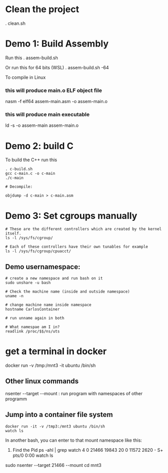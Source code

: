 # Clean the project
. clean.sh

# Demo 1: Build Assembly
Run this 
. assem-build.sh

Or run this for 64 bits (WSL)
. assem-build.sh -64 

To compile in Linux
### this will produce main.o ELF object file
nasm -f elf64 assem-main.asm -o assem-main.o
### this will produce main executable
ld -s -o assem-main assem-main.o

# Demo 2: build C
To build the C++ run this

```
. c-build.sh
gcc c-main.c -o c-main
./c-main

# Decompile:

objdump -d c-main > c-main.asm
```

# Demo 3: Set cgroups manually

```
# These are the different controllers which are created by the kernel itself.
ls -l /sys/fs/cgroup/

# Each of these controllers have their own tunables for example
ls -l /sys/fs/cgroup/cpuacct/
```

## Demo usernamespace:
```
# create a new namespace and run bash on it
sudo unshare -u bash

# Check the machine name (inside and outside namespace)
uname -n

# change machine name inside namespace
hostname CarlosContainer

# run unname again in both

# What namespae am I in?
readlink /proc/$$/ns/uts

```

# get a terminal in docker
docker run -v /tmp:/mnt3 -it ubuntu /bin/sh

## Other linux commands
nsenter --target --mount : run program with namespaces of other programm

## Jump into a container file system
```
docker run -it -v /tmp3:/mnt3 ubuntu /bin/sh
watch ls 
```

In another bash, you can enter to that mount namespace like this:
1. Find the Pid
ps -ahl | grep watch
4     0 21466 19843  20   0  11572  2620 -      S+   pts/0      0:00 watch ls

sudo nsenter --target 21466 --mount
cd mnt3
